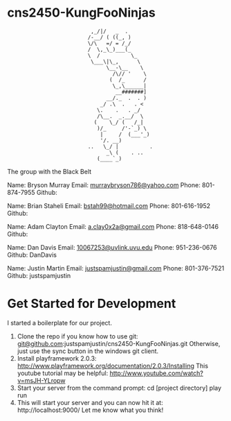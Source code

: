 cns2450-KungFooNinjas
=====================



                               ,_/|/   _  .
                              /-__/ ( ((_, )
                              \/\   =/ = /_/
                              /  \,_\_)___(_
                              \  /          \_
                               \___\|\_,      \
                                    \__-\__    \
                                      /\// '    \
                                     (  /_      /
                                      \_,\______|
                                       __#######]
                                    __/._  .  . )
                                  _/ .\  .   . <
                                 \.    .   . _/
                                 /\__.  _.__/  \
                                (    \_/ (   /_|
                                 )/_     /'-`_) \
                                  |     /  (___'_)
                                  '/. __)
                              ..   \_/ |          .
                                    _\ (    . ..
                                 (____`_)

The group with the Black Belt

Name: Bryson Murray
Email: murraybryson786@yahoo.com
Phone: 801-874-7955
Github:

Name: Brian Staheli
Email: bstah99@hotmail.com
Phone: 801-616-1952
Github:

Name: Adam Clayton
Email: a.clay0x2a@gmail.com
Phone: 818-648-0146
Github:

Name: Dan Davis
Email: 10067253@uvlink.uvu.edu
Phone: 951-236-0676
Github: DanDavis

Name: Justin Martin
Email: justspamjustin@gmail.com
Phone: 801-376-7521
Github: justspamjustin

Get Started for Development
=============
I started a boilerplate for our project.  
1. Clone the repo if you know how to use git: git@github.com:justspamjustin/cns2450-KungFooNinjas.git
                               Otherwise, just use the sync button in the windows git client.
2. Install playframework 2.0.3: http://www.playframework.org/documentation/2.0.3/Installing
                               This youtube tutorial may be helpful: http://www.youtube.com/watch?v=msJH-YLropw
3. Start your server from the command prompt:
                               cd [project directory]
                               play run
4.  This will start your server and you can now hit it at: http://localhost:9000/
                               Let me know what you think!